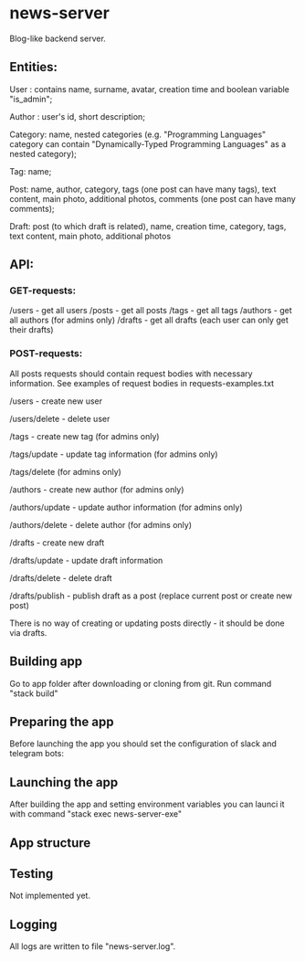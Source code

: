 # news-server

Blog-like backend server.

## Entities:

User : contains name, surname, avatar, creation time and boolean variable "is_admin";

Author : user's id, short description;

Category: name, nested categories (e.g. "Programming Languages" category can contain "Dynamically-Typed Programming Languages" as a nested category);

Tag: name;

Post: name, author, category, tags (one post can have many tags), text content, main photo, additional photos, comments (one post can have many comments);

Draft: post (to which draft is related), name,  creation time, category, tags, text content, main photo, additional photos

## API:

### GET-requests:

/users - get all users
/posts - get all posts
/tags - get all tags
/authors - get all authors (for admins only)
/drafts - get all drafts (each user can only get their drafts)

### POST-requests:

All posts requests should contain request bodies with necessary information. See examples of request bodies in requests-examples.txt

/users - create new user

/users/delete - delete user


/tags - create new tag (for admins only)

/tags/update - update tag information (for admins only)

/tags/delete (for admins only)


/authors - create new author (for admins only)

/authors/update - update author information (for admins only)

/authors/delete - delete author (for admins only)


/drafts - create new draft

/drafts/update - update draft information

/drafts/delete - delete draft

/drafts/publish - publish draft as a post (replace current post or create new post)


There is no way of creating or updating posts directly - it should be done via drafts.


## Building app

Go to app folder after downloading or cloning from git. Run command "stack build"

## Preparing the app

Before launching the app you should set the configuration of slack and telegram bots:

## Launching the app

After building the app and setting environment variables you can launci it with command "stack exec news-server-exe"

## App structure

## Testing

Not implemented yet.


## Logging

All logs are written to file "news-server.log".
